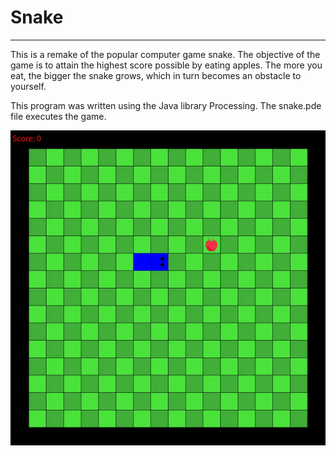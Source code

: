 # Snake 
---

This is a remake of the popular computer game snake. The objective of the game is to attain the highest score possible by eating apples. The more you eat, the bigger the snake grows, which in turn becomes an obstacle to yourself.

This program was written using the Java library Processing. The snake.pde file executes the game.

![example_output](snake/animations/example.gif)